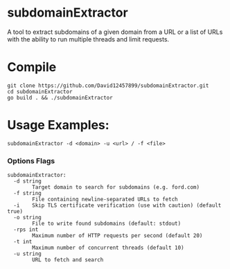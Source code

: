 # subdomainExtractor

A tool to extract subdomains of a given domain from a URL or a list of URLs with the ability to run multiple threads and limit requests.

# Compile

```
git clone https://github.com/David12457899/subdomainExtractor.git
cd subdomainExtractor
go build . && ./subdomainExtractor
```

# Usage Examples:

`subdomainExtractor -d <domain> -u <url> / -f <file>`

### Options Flags
```
subdomainExtractor:
  -d string
    	Target domain to search for subdomains (e.g. ford.com)
  -f string
    	File containing newline-separated URLs to fetch
  -i	Skip TLS certificate verification (use with caution) (default true)
  -o string
    	File to write found subdomains (default: stdout)
  -rps int
    	Maximum number of HTTP requests per second (default 20)
  -t int
    	Maximum number of concurrent threads (default 10)
  -u string
    	URL to fetch and search

```
